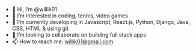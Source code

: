 - 👋 Hi, I’m @willik01
- 👀 I’m interested in coding, tennis, video games
- 🌱 I’m currently developing in Javascript, React.js, Python, Django, Java, CSS, HTML & using git
- 💞️ I’m looking to collaborate on building full stack apps
- 📫 How to reach me: willik01@gmail.com
<!---

willik01/willik01 is a ✨ special ✨ repository because its `README.md` (this file) appears on your GitHub profile.
You can click the Preview link to take a look at your changes.
--->
